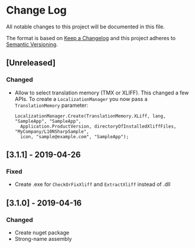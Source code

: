 # Change Log

All notable changes to this project will be documented in this file.

The format is based on [Keep a Changelog](http://keepachangelog.com/)
and this project adheres to [Semantic Versioning](http://semver.org/).

<!-- Available types of changes:
### Added
### Changed
### Fixed
### Deprecated
### Removed
### Security
-->

## [Unreleased]

### Changed

- Allow to select translation memory (TMX or XLIFF). This changed a few APIs.
  To create a `LocalizationManager` you now pass a `TranslationMemory` parameter:
  
      LocalizationManager.Create(TranslationMemory.XLiff, lang, "SampleApp", "SampleApp",
        Application.ProductVersion, directoryOfInstalledXliffFiles, "MyCompany/L10NSharpSample",
        icon, "sample@example.com", "SampleApp");

## [3.1.1] - 2019-04-26

### Fixed

- Create .exe for `CheckOrFixXliff` and `ExtractXliff` instead of .dll

## [3.1.0] - 2019-04-16

### Changed

- Create nuget package
- Strong-name assembly

